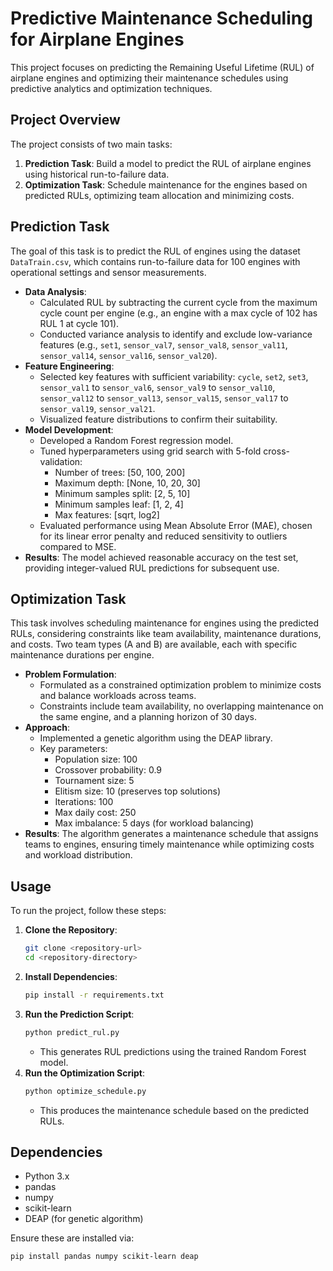 # Predictive Maintenance Scheduling for Airplane Engines

This project focuses on predicting the Remaining Useful Lifetime (RUL) of airplane engines and optimizing their maintenance schedules using predictive analytics and optimization techniques.

## Project Overview

The project consists of two main tasks:
1. **Prediction Task**: Build a model to predict the RUL of airplane engines using historical run-to-failure data.
2. **Optimization Task**: Schedule maintenance for the engines based on predicted RULs, optimizing team allocation and minimizing costs.

## Prediction Task

The goal of this task is to predict the RUL of engines using the dataset `DataTrain.csv`, which contains run-to-failure data for 100 engines with operational settings and sensor measurements.

- **Data Analysis**: 
  - Calculated RUL by subtracting the current cycle from the maximum cycle count per engine (e.g., an engine with a max cycle of 102 has RUL 1 at cycle 101).
  - Conducted variance analysis to identify and exclude low-variance features (e.g., `set1`, `sensor_val7`, `sensor_val8`, `sensor_val11`, `sensor_val14`, `sensor_val16`, `sensor_val20`).
- **Feature Engineering**: 
  - Selected key features with sufficient variability: `cycle`, `set2`, `set3`, `sensor_val1` to `sensor_val6`, `sensor_val9` to `sensor_val10`, `sensor_val12` to `sensor_val13`, `sensor_val15`, `sensor_val17` to `sensor_val19`, `sensor_val21`.
  - Visualized feature distributions to confirm their suitability.
- **Model Development**: 
  - Developed a Random Forest regression model.
  - Tuned hyperparameters using grid search with 5-fold cross-validation:
    - Number of trees: [50, 100, 200]
    - Maximum depth: [None, 10, 20, 30]
    - Minimum samples split: [2, 5, 10]
    - Minimum samples leaf: [1, 2, 4]
    - Max features: [sqrt, log2]
  - Evaluated performance using Mean Absolute Error (MAE), chosen for its linear error penalty and reduced sensitivity to outliers compared to MSE.
- **Results**: The model achieved reasonable accuracy on the test set, providing integer-valued RUL predictions for subsequent use.

## Optimization Task

This task involves scheduling maintenance for engines using the predicted RULs, considering constraints like team availability, maintenance durations, and costs. Two team types (A and B) are available, each with specific maintenance durations per engine.

- **Problem Formulation**: 
  - Formulated as a constrained optimization problem to minimize costs and balance workloads across teams.
  - Constraints include team availability, no overlapping maintenance on the same engine, and a planning horizon of 30 days.
- **Approach**: 
  - Implemented a genetic algorithm using the DEAP library.
  - Key parameters:
    - Population size: 100
    - Crossover probability: 0.9
    - Tournament size: 5
    - Elitism size: 10 (preserves top solutions)
    - Iterations: 100
    - Max daily cost: 250
    - Max imbalance: 5 days (for workload balancing)
- **Results**: The algorithm generates a maintenance schedule that assigns teams to engines, ensuring timely maintenance while optimizing costs and workload distribution.

## Usage

To run the project, follow these steps:

1. **Clone the Repository**:
   ```bash
   git clone <repository-url>
   cd <repository-directory>
   ```
2. **Install Dependencies**:
   ```bash
   pip install -r requirements.txt
   ```
3. **Run the Prediction Script**:
   ```bash
   python predict_rul.py
   ```
   - This generates RUL predictions using the trained Random Forest model.
4. **Run the Optimization Script**:
   ```bash
   python optimize_schedule.py
   ```
   - This produces the maintenance schedule based on the predicted RULs.

## Dependencies

- Python 3.x
- pandas
- numpy
- scikit-learn
- DEAP (for genetic algorithm)

Ensure these are installed via:
```bash
pip install pandas numpy scikit-learn deap
```
